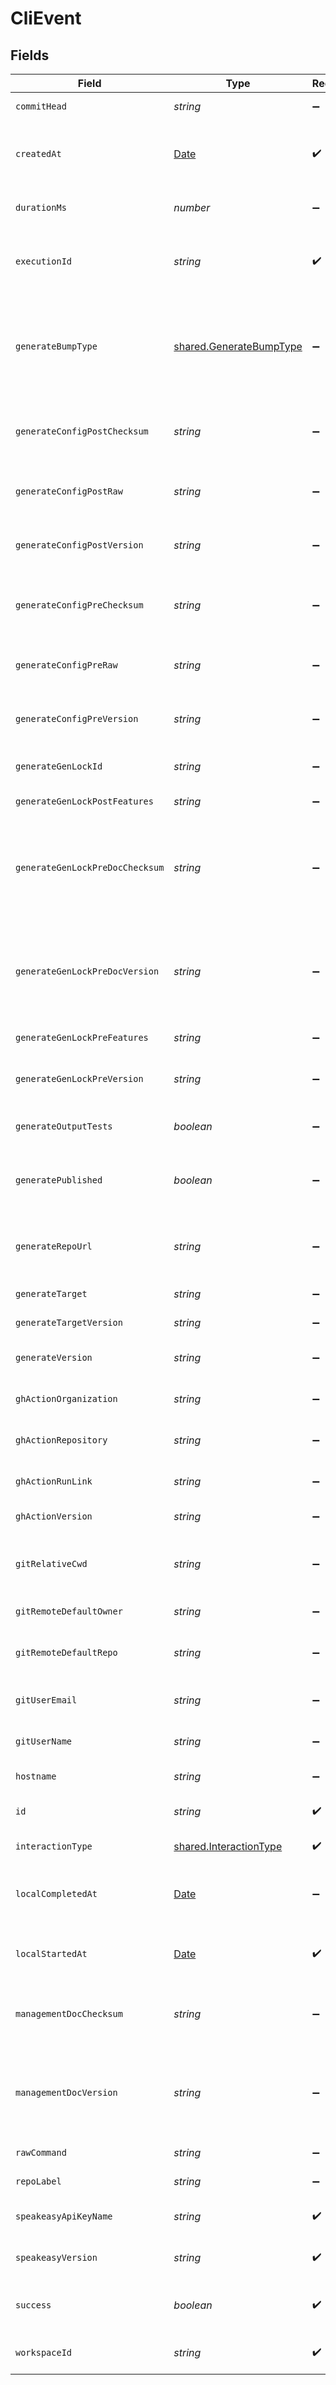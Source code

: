 # CliEvent


## Fields

| Field                                                                                         | Type                                                                                          | Required                                                                                      | Description                                                                                   |
| --------------------------------------------------------------------------------------------- | --------------------------------------------------------------------------------------------- | --------------------------------------------------------------------------------------------- | --------------------------------------------------------------------------------------------- |
| `commitHead`                                                                                  | *string*                                                                                      | :heavy_minus_sign:                                                                            | Remote commit ID.                                                                             |
| `createdAt`                                                                                   | [Date](https://developer.mozilla.org/en-US/docs/Web/JavaScript/Reference/Global_Objects/Date) | :heavy_check_mark:                                                                            | Timestamp when the event was created in the database.                                         |
| `durationMs`                                                                                  | *number*                                                                                      | :heavy_minus_sign:                                                                            | Duration of the event in milliseconds.                                                        |
| `executionId`                                                                                 | *string*                                                                                      | :heavy_check_mark:                                                                            | Unique identifier for each execution of the CLI.                                              |
| `generateBumpType`                                                                            | [shared.GenerateBumpType](../../../sdk/models/shared/generatebumptype.md)                     | :heavy_minus_sign:                                                                            | Bump type of the lock file (calculated semver delta, or a custom change (manual release))     |
| `generateConfigPostChecksum`                                                                  | *string*                                                                                      | :heavy_minus_sign:                                                                            | Checksum of the configuration file (post generation)                                          |
| `generateConfigPostRaw`                                                                       | *string*                                                                                      | :heavy_minus_sign:                                                                            | Rendered configuration file (post generation)                                                 |
| `generateConfigPostVersion`                                                                   | *string*                                                                                      | :heavy_minus_sign:                                                                            | Version of the generated target (post generation)                                             |
| `generateConfigPreChecksum`                                                                   | *string*                                                                                      | :heavy_minus_sign:                                                                            | Checksum of the configuration file (prior to generation)                                      |
| `generateConfigPreRaw`                                                                        | *string*                                                                                      | :heavy_minus_sign:                                                                            | Rendered configuration file (prior to generation)                                             |
| `generateConfigPreVersion`                                                                    | *string*                                                                                      | :heavy_minus_sign:                                                                            | Version of the generated target (prior to generation)                                         |
| `generateGenLockId`                                                                           | *string*                                                                                      | :heavy_minus_sign:                                                                            | gen.lock ID (expected to be a uuid).                                                          |
| `generateGenLockPostFeatures`                                                                 | *string*                                                                                      | :heavy_minus_sign:                                                                            | Features post generation                                                                      |
| `generateGenLockPreDocChecksum`                                                               | *string*                                                                                      | :heavy_minus_sign:                                                                            | Checksum of the Previous Rendered OpenAPI document (prior to generation, via gen lock)        |
| `generateGenLockPreDocVersion`                                                                | *string*                                                                                      | :heavy_minus_sign:                                                                            | info.Version of the Previous Rendered OpenAPI document (prior to generation, via gen lock)    |
| `generateGenLockPreFeatures`                                                                  | *string*                                                                                      | :heavy_minus_sign:                                                                            | Features prior to generation                                                                  |
| `generateGenLockPreVersion`                                                                   | *string*                                                                                      | :heavy_minus_sign:                                                                            | Artifact version for the Previous Generation                                                  |
| `generateOutputTests`                                                                         | *boolean*                                                                                     | :heavy_minus_sign:                                                                            | Indicates whether tests were output.                                                          |
| `generatePublished`                                                                           | *boolean*                                                                                     | :heavy_minus_sign:                                                                            | Indicates whether the target was considered published.                                        |
| `generateRepoUrl`                                                                             | *string*                                                                                      | :heavy_minus_sign:                                                                            | Expected Repo URL, for use in documentation generation.                                       |
| `generateTarget`                                                                              | *string*                                                                                      | :heavy_minus_sign:                                                                            | The target of the event.                                                                      |
| `generateTargetVersion`                                                                       | *string*                                                                                      | :heavy_minus_sign:                                                                            | The version of the target.                                                                    |
| `generateVersion`                                                                             | *string*                                                                                      | :heavy_minus_sign:                                                                            | Version of the generation logic used.                                                         |
| `ghActionOrganization`                                                                        | *string*                                                                                      | :heavy_minus_sign:                                                                            | GitHub organization of the action.                                                            |
| `ghActionRepository`                                                                          | *string*                                                                                      | :heavy_minus_sign:                                                                            | GitHub repository of the action.                                                              |
| `ghActionRunLink`                                                                             | *string*                                                                                      | :heavy_minus_sign:                                                                            | Link to the GitHub action run.                                                                |
| `ghActionVersion`                                                                             | *string*                                                                                      | :heavy_minus_sign:                                                                            | Version of the GitHub action.                                                                 |
| `gitRelativeCwd`                                                                              | *string*                                                                                      | :heavy_minus_sign:                                                                            | Current working directory relative to the git root.                                           |
| `gitRemoteDefaultOwner`                                                                       | *string*                                                                                      | :heavy_minus_sign:                                                                            | Default owner for git remote.                                                                 |
| `gitRemoteDefaultRepo`                                                                        | *string*                                                                                      | :heavy_minus_sign:                                                                            | Default repository name for git remote.                                                       |
| `gitUserEmail`                                                                                | *string*                                                                                      | :heavy_minus_sign:                                                                            | User email from git configuration.                                                            |
| `gitUserName`                                                                                 | *string*                                                                                      | :heavy_minus_sign:                                                                            | User name from git configuration.                                                             |
| `hostname`                                                                                    | *string*                                                                                      | :heavy_minus_sign:                                                                            | Remote hostname.                                                                              |
| `id`                                                                                          | *string*                                                                                      | :heavy_check_mark:                                                                            | Unique identifier for each event.                                                             |
| `interactionType`                                                                             | [shared.InteractionType](../../../sdk/models/shared/interactiontype.md)                       | :heavy_check_mark:                                                                            | Type of interaction.                                                                          |
| `localCompletedAt`                                                                            | [Date](https://developer.mozilla.org/en-US/docs/Web/JavaScript/Reference/Global_Objects/Date) | :heavy_minus_sign:                                                                            | Timestamp when the event completed, in local time.                                            |
| `localStartedAt`                                                                              | [Date](https://developer.mozilla.org/en-US/docs/Web/JavaScript/Reference/Global_Objects/Date) | :heavy_check_mark:                                                                            | Timestamp when the event started, in local time.                                              |
| `managementDocChecksum`                                                                       | *string*                                                                                      | :heavy_minus_sign:                                                                            | Checksum of the currently Rendered OpenAPI document.                                          |
| `managementDocVersion`                                                                        | *string*                                                                                      | :heavy_minus_sign:                                                                            | Version taken from info.version field of the Rendered OpenAPI document.                       |
| `rawCommand`                                                                                  | *string*                                                                                      | :heavy_minus_sign:                                                                            | Full CLI command.                                                                             |
| `repoLabel`                                                                                   | *string*                                                                                      | :heavy_minus_sign:                                                                            | Label of the git repository.                                                                  |
| `speakeasyApiKeyName`                                                                         | *string*                                                                                      | :heavy_check_mark:                                                                            | Identifier of the Speakeasy API key.                                                          |
| `speakeasyVersion`                                                                            | *string*                                                                                      | :heavy_check_mark:                                                                            | Version of the Speakeasy CLI.                                                                 |
| `success`                                                                                     | *boolean*                                                                                     | :heavy_check_mark:                                                                            | Indicates whether the event was successful.                                                   |
| `workspaceId`                                                                                 | *string*                                                                                      | :heavy_check_mark:                                                                            | Identifier of the workspace.                                                                  |